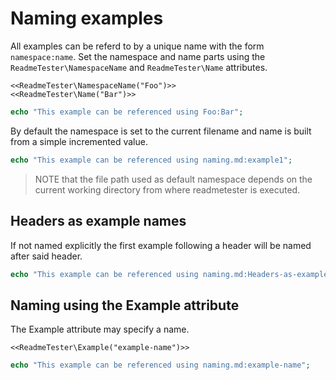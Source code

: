 # Naming examples

All examples can be referd to by a unique name with the form `namespace:name`.
Set the namespace and name parts using the `ReadmeTester\NamespaceName` and
`ReadmeTester\Name` attributes.

<!--
<<ReadmeTester\Ignore>>
-->
```
<<ReadmeTester\NamespaceName("Foo")>>
<<ReadmeTester\Name("Bar")>>
```
```php
echo "This example can be referenced using Foo:Bar";
```

By default the namespace is set to the current filename and name is built from
a simple incremented value.

<!--
<<ReadmeTester\Ignore>>
-->
```php
echo "This example can be referenced using naming.md:example1";
```

> NOTE that the file path used as default namespace depends on the current
> working directory from where readmetester is executed.

## Headers as example names

If not named explicitly the first example following a header will be named after
said header.

<!--
<<ReadmeTester\Ignore>>
-->
```php
echo "This example can be referenced using naming.md:Headers-as-example-names";
```

## Naming using the Example attribute

The Example attribute may specify a name.

<!--
<<ReadmeTester\Ignore>>
-->
```
<<ReadmeTester\Example("example-name")>>
```
```php
echo "This example can be referenced using naming.md:example-name";
```

<!--
This hidden block is intended to validate that blocks are really named as described..

<<ReadmeTester\Example("Test namespaced name")>>
<<ReadmeTester\Import("Foo:Bar")>>
<<ReadmeTester\ExpectOutput("/Foo:Bar/")>>
```php
```

<<ReadmeTester\Example("Test default name")>>
<<ReadmeTester\Import("example1")>>
<<ReadmeTester\ExpectOutput("/naming.md:example1/")>>
```php
```

<<ReadmeTester\Example("Test header name")>>
<<ReadmeTester\Import("Headers-as-example-names")>>
<<ReadmeTester\ExpectOutput("/naming.md:Headers-as-example-names/")>>
```php
```

<<ReadmeTester\Example("Test example attribute")>>
<<ReadmeTester\Import("example-name")>>
<<ReadmeTester\ExpectOutput("/naming.md:example-name/")>>
```php
```
-->
